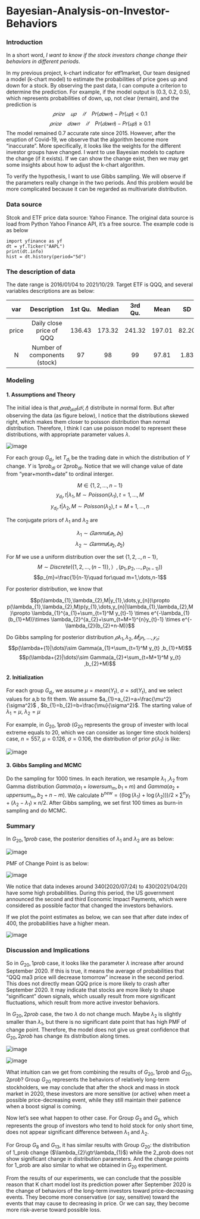 # Bayesian-Analysis-on-Investor-Behaviors
 
### Introduction
In a short word, *I want to know if the stock investors change change their behaviors in different periods*.

In my previous project, k-chart indicator for etf1market, Our team designed a model (k-chart model) to estimate the probabilities of price goes up and down for a stock.
By observing the past data, I can compute a criterion to determine the prediction. 
For example, if the model output is (0.3, 0.2, 0.5), which represents probabilities of down, up, not clear (remain), and the prediction is
$$𝑝𝑟𝑖𝑐𝑒\quad 𝑢𝑝\quad 𝑖𝑓\quad Pr(𝑑𝑜𝑤𝑛)−Pr(𝑢𝑝)<0.1$$ 
$$𝑝𝑟𝑖𝑐𝑒\quad 𝑑𝑜𝑤𝑛\quad 𝑖𝑓\quad Pr(𝑑𝑜𝑤𝑛)−Pr(𝑢𝑝)≥0.1$$
The model remained 0.7 accurate rate since 2015. 
However, after the eruption of Covid-19, we observe that the algorithm become more “inaccurate”. 
More specifically, it looks like the weights for the different investor groups have changed. 
I want to use Bayesian models to capture the change (if it exists). 
If we can show the change exist, then we may get some insights about how to adjust the k-chart algorithm.

To verify the hypothesis, I want to use Gibbs sampling. 
We will observe if the parameters really change in the two periods. 
And this problem would be more complicated because it can be regarded as multivariate distribution.

### Data source
Stcok and ETF price data source: Yahoo Finance. 
The original data source is load from Python Yahoo Finance API, it’s a free source. The example code is as below
```{python}
import yfinance as yf
dt = yf.Ticker("AAPL")
print(dt.info)
hist = dt.history(period="5d")
```

### The description of data
The date range is 2016/01/04 to 2021/10/29. Target ETF is QQQ, and several variables descriptions are as below:

|var |Description |1st Qu. |Median |3rd Qu.| Mean|SD|
|:----:|:----:|:----:|:----:|:----:|:----:|:----:|
|price |Daily close price of QQQ|136.43| 173.32| 241.32| 197.01| 82.20|
|N |Number of components (stock)|97| 98| 99| 97.81| 1.83|

### Modeling
#### 1. Assumptions and Theory
The initial idea is that $𝑝𝑟𝑜𝑏_{𝑑𝑖𝑓𝑓}(𝑑𝑖,𝑡)$ distribute in normal form. 
But after observing the data (as figure below), I notice that the distributions skewed right, which makes them closer to poisson distribution than normal distribution. Therefore, I think I can use poisson model to represent these distributions, with appropriate parameter values $\lambda$.

![image](https://github.com/highwaycus/Bayesian-Analysis-on-Investor-Behaviors/blob/main/1_4_3.png)

For each group $G_{d_i}$, let $T_{d_i}$ be the trading date in which the distribution of $Y$ change. $Y$ is $1prob_{di}$ or $2prob_{di}$. 
Notice that we will change value of date from “year+month+date” to ordinal interger.

$$M\in\{1,2,\dots,n-1\}$$
$$y_{d_{i}},t|\lambda_{1},M\sim Poisson(\lambda_{1}),t=1,\dots,M$$
$$y_{d_{i}},t|\lambda_{2},M\sim Poisson(\lambda_{2}),t=M+1,\dots,n$$

The conjugate priors of $\lambda_{1}$ and $\lambda_{2}$ are

$$\lambda_{1}\sim 𝐺𝑎𝑚𝑚𝑎(𝑎_{1},𝑏_{1})$$
$$\lambda_{2}\sim 𝐺𝑎𝑚𝑚𝑎(𝑎_{2},𝑏_{2})$$

For $M$ we use a uniform distribution over the set $\{1, 2, .., n-1\}$,
$$M\sim Discrete(\{1,2,\dots,(n-1)\},）,(p_{1},p_{2},\dots,p_{(n-1)} ))$$
$$p_{m}=\frac{1}{n-1}\quad for\quad m=1,\dots,n-1$$

For posterior distribution, we know that

$$p(\lambda_{1},\lambda_{2},M|y_{1},\dots,y_{n})\propto p(\lambda_{1},\lambda_{2},M)p(y_{1},\dots,y_{n}|\lambda_{1},\lambda_{2},M)\propto \lambda_{1}^{a_{1}+\sum_{t=1}^M y_{t}-1} \times e^{-\lambda_{1}(b_{1}+M)}\times \lambda_{2}^{a_{2}+\sum_{t=M+1}^{n}y_{t}-1} \times e^{-\lambda_{2}(b_{2}+n-M)}$$

Do Gibbs sampling for posterior distribution $𝑝\lambda_{1},\lambda_{2},𝑀|𝑦_{1},\dots,𝑦_{𝑛}$:
$$p(\lambda+{1}|\dots)\sim Gamma(a_{1}+\sum_{t=1}^M y_{t} ,b_{1}+M)$$
$$p(\lambda+{2}|\dots)\sim Gamma(a_{2}+\sum_{t=M+1}^M y_{t} ,b_{2}+M)$$

#### 2.	Initialization
For each group $G_{d_{i}}$, we assume $\mu=mean(Y_{t})$, $\sigma=sd(Y_{t})$, and we select values for a,b to fit them. 
We assume $a_{1}=a_{2}=a=\frac{\mu^2}{\sigma^2}$ , $b_{1}=b_{2}=b=\frac{\mu}{\sigma^2}$.
The starting value of $\lambda_{1}=\mu$, $\lambda_{2}=\mu$

For example, in $G_{20},1prob$ ($G_{20}$ represents the group of invester with local extreme equals to 20, which we can consider as longer time stock holders) case, $n=557$, $\mu=0.126$, $\sigma=0.106$, the distribution of prior $p(\lambda_{1})$ is like:

![image](https://github.com/highwaycus/Bayesian-Analysis-on-Investor-Behaviors/blob/main/2_1_1.png)

#### 3. Gibbs Sampling and MCMC

Do the sampling for $1000$ times. 
In each iteration, we resample $\lambda_{1}$  ,$\lambda_{2}$ from Gamma distribution $Gamma(a_{1}+lowersum_{m},b_{1}+m)$ and $Gamma(a_{2}+uppersum_{m},b_{2}+n-m)$. 
We calculate $b^{new}=((\log⁡(\lambda_{1})+\log⁡(\lambda_{2})))/2\times \sum^n y_{t} +(\lambda_{2}-\lambda_{1})\times n/2$.
After Gibbs sampling, we set first 100 times as burn-in sampling and do MCMC.

### Summary
In $G_{20},1prob$ case, the posterior densities of $\lambda_{1}$ and $\lambda_{2}$ are as below:

![image](https://github.com/highwaycus/Bayesian-Analysis-on-Investor-Behaviors/blob/main/2_4_1.png)

PMF of Change Point is as below:

![image](https://github.com/highwaycus/Bayesian-Analysis-on-Investor-Behaviors/blob/main/2_4_2.png)

We notice that data indexes around 340(2020/07/24) to 430(2021/04/20) have some high probabilities. 
During this period, the US government announced the second and third Economic Impact Payments, 
which were considered as possible factor that changed the investors behaviors.

If we plot the point estimates as below, we can see that after date index of 400, the probabilities have a higher mean.

![image](https://github.com/highwaycus/Bayesian-Analysis-on-Investor-Behaviors/blob/main/2_4_3.png)

### Discussion and Implications
So in $G_{20},1prob$ case, it looks like the parameter $\lambda$ increase after around September 2020. 
If this is true, it means the average of probabilities that “QQQ ma3 price will decrease tomorrow” increase in the second period. 
This does not directly mean QQQ price is more likely to crash after September 2020. 
It may indicate that stocks are more likely to shape “significant” down signals, which usually result from more significant fluctuations, which result from more active investor behaviors.

In $G_{20},2prob$ case, the two $\lambda$ do not change much. 
Maybe $\lambda_{2}$ is slightly smaller than $\lambda_{1}$, 
but there is no significant date point that has high PMF of change point. 
Therefore, the model does not give us great confidence that $G_{20},2prob$ has change its distribution along times.

![image](https://github.com/highwaycus/Bayesian-Analysis-on-Investor-Behaviors/blob/main/2_5_1.png)

![image](https://github.com/highwaycus/Bayesian-Analysis-on-Investor-Behaviors/blob/main/2_5_2.png)

What intuition can we get from combining the results of $G_{20},1prob$ and $G_{20},2prob$? 
Group $G_{20}$ represents the behaviors of relatively long-term stockholders, 
we may conclude that after the shock and mass in stock market in 2020, 
these investors are more sensitive (or active) when meet a possible price-decreasing event, 
while they still maintain their patience when a boost signal is coming. 

Now let’s see what happen to other case. For Group $G_{3}$ and $G_{5}$, 
which represents the group of investors who tend to hold stock for only short time, does not appear significant difference between $\lambda_{1}$ and $\lambda_{2}$. 

For Group $G_{8}$ and $G_{13}$, it has similar results with Group $G_{20}$: 
the distribution of 1_prob change ($\lambda_{2}\gtr\lambda_{1}$) while the 2_prob does not show significant change in distribution parameters. 
And the change points for 1_prob are also similar to what we obtained in $G_{20}$ experiment.

From the results of our experiments, we can conclude that the possible reason that K chart model lost its prediction power after September 2020 is the change of behaviors of the long-term investors toward price-decreasing events. 
They become more conservative (or say, sensitive) toward the events that may cause to decreasing in price. Or we can say, they become more risk-averse toward possible loss.
